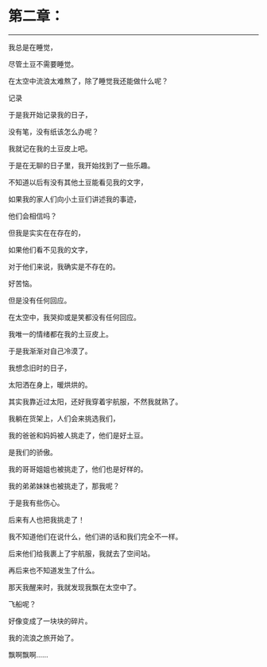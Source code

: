 # 第二章：
---
我总是在睡觉，

尽管土豆不需要睡觉。

在太空中流浪太难熬了，除了睡觉我还能做什么呢？

记录

于是我开始记录我的日子，

没有笔，没有纸该怎么办呢？

我就记在我的土豆皮上吧。

于是在无聊的日子里，我开始找到了一些乐趣。

不知道以后有没有其他土豆能看见我的文字，

如果我的家人们向小土豆们讲述我的事迹，

他们会相信吗？

但我是实实在在存在的，

如果他们看不见我的文字，

对于他们来说，我确实是不存在的。

好苦恼。

但是没有任何回应。

在太空中，我哭抑或是笑都没有任何回应。

我唯一的情绪都在我的土豆皮上。

于是我渐渐对自己冷漠了。

我想念旧时的日子，

太阳洒在身上，暖烘烘的。

其实我靠近过太阳，还好我穿着宇航服，不然我就熟了。

我躺在货架上，人们会来挑选我们，

我的爸爸和妈妈被人挑走了，他们是好土豆。

是我们的骄傲。

我的哥哥姐姐也被挑走了，他们也是好样的。

我的弟弟妹妹也被挑走了，那我呢？

于是我有些伤心。

后来有人也把我挑走了！

我不知道他们在说什么，他们讲的话和我们完全不一样。

后来他们给我裹上了宇航服，我就去了空间站。

再后来也不知道发生了什么。

那天我醒来时，我就发现我飘在太空中了。

飞船呢？

好像变成了一块块的碎片。

我的流浪之旅开始了。

飘啊飘啊……

